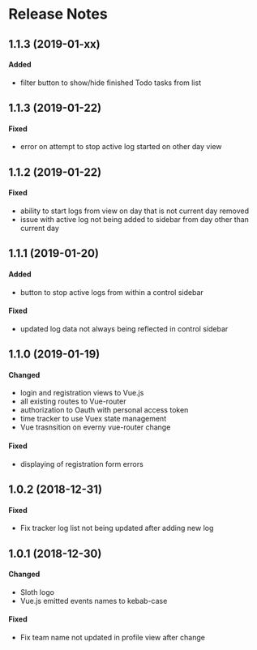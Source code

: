 # Release Notes

## 1.1.3 (2019-01-xx)

#### Added

- filter button to show/hide finished Todo tasks from list

## 1.1.3 (2019-01-22)

#### Fixed

- error on attempt to stop active log started on other day view

## 1.1.2 (2019-01-22)

#### Fixed

- ability to start logs from view on day that is not current day removed
- issue with active log not being added to sidebar from day other than current day

## 1.1.1 (2019-01-20)

#### Added

- button to stop active logs from within a control sidebar

#### Fixed

- updated log data not always being reflected in control sidebar

## 1.1.0 (2019-01-19)

#### Changed

- login and registration views to Vue.js
- all existing routes to Vue-router
- authorization to Oauth with personal access token
- time tracker to use Vuex state management
- Vue trasnsition on everny vue-router change

#### Fixed

- displaying of registration form errors

## 1.0.2 (2018-12-31)

#### Fixed

- Fix tracker log list not being updated after adding new log

## 1.0.1 (2018-12-30)

#### Changed

- Sloth logo
- Vue.js emitted events names to kebab-case

#### Fixed 

- Fix team name not updated in profile view after change